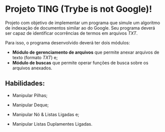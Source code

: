 # Projeto TING (Trybe is not Google)!

Projeto com objetivo de implementar um programa que simule um algoritmo de indexação de documentos similar ao do Google. Seu programa deverá ser capaz de identificar ocorrências de termos em arquivos _TXT_.

Para isso, o programa desenvolvido deverá ter dois módulos:

- **Módulo de gerenciamento de arquivos** que permite anexar arquivos de texto (formato _TXT_) e;
- **Módulo de buscas** que permite operar funções de busca sobre os arquivos anexados.

## Habilidades:

- Manipular Pilhas;

- Manipular Deque;

- Manipular Nó & Listas Ligadas e;

- Manipular Listas Duplamentes Ligadas.
